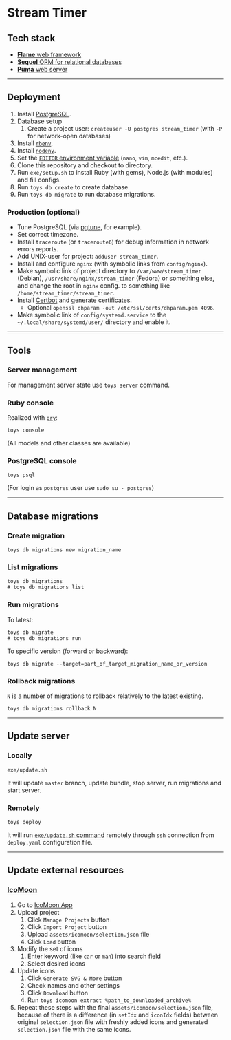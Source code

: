 # Stream Timer

## Tech stack

*   [**Flame** web framework](https://github.com/AlexWayfer/flame)
*   [**Sequel** ORM for relational databases](https://sequel.jeremyevans.net/)
*   [**Puma** web server](https://puma.io/)

-----

## Deployment

1.  Install [PostgreSQL](https://www.postgresql.org/).
2.  Database setup
    1.  Create a project user:
        `createuser -U postgres stream_timer`
        (with `-P` for network-open databases)
3.  Install [`rbenv`](https://github.com/rbenv/rbenv).
4.  Install [`nodenv`](https://github.com/nodenv/nodenv).
5.  Set the [`EDITOR` environment variable][1] (`nano`, `vim`, `mcedit`, etc.).
6.  Clone this repository and checkout to directory.
7.  Run `exe/setup.sh` to install Ruby (with gems), Node.js (with modules) and fill configs.
8.  Run `toys db create` to create database.
9.  Run `toys db migrate` to run database migrations.

[1]: https://en.wikibooks.org/wiki/Guide_to_Unix/Environment_Variables#EDITOR

### Production (optional)

*   Tune PostgreSQL (via [pgtune](https://pgtune.leopard.in.ua/), for example).
*   Set correct timezone.
*   Install `traceroute` (or `traceroute6`) for debug information in network errors reports.
*   Add UNIX-user for project: `adduser stream_timer`.
*   Install and configure `nginx` (with symbolic links from `config/nginx`).
*   Make symbolic link of project directory to `/var/www/stream_timer` (Debian),
    `/usr/share/nginx/stream_timer` (Fedora) or something  else,
    and change the root in `nginx` config.
    to something like `/home/stream_timer/stream_timer`.
*   Install [Certbot](https://certbot.eff.org/) and generate certificates.
    *   Optional `openssl dhparam -out /etc/ssl/certs/dhparam.pem 4096`.
*   Make symbolic link of `config/systemd.service` to the `~/.local/share/systemd/user/` directory
    and enable it.

-----

## Tools

### Server management

For management server state use `toys server` command.

### Ruby console

Realized with [`pry`](https://github.com/pry/pry):

```shell
toys console
```

(All models and other classes are available)

### PostgreSQL console

```shell
toys psql
```

(For login as `postgres` user use `sudo su - postgres`)

-----

## Database migrations

### Create migration

```shell
toys db migrations new migration_name
```

### List migrations

```shell
toys db migrations
# toys db migrations list
```

### Run migrations

To latest:

```shell
toys db migrate
# toys db migrations run
```

To specific version (forward or backward):

```shell
toys db migrate --target=part_of_target_migration_name_or_version
```

### Rollback migrations

`N` is a number of migrations to rollback relatively to the latest existing.

```shell
toys db migrations rollback N
```

-----

## Update server

### Locally

```shell
exe/update.sh
```

It will update `master` branch, update bundle, stop server, run migrations
and start server.

### Remotely

```shell
toys deploy
```

It will run [`exe/update.sh` command](#locally) remotely
through `ssh` connection from `deploy.yaml` configuration file.

-----

## Update external resources

### [IcoMoon](https://icomoon.io/)

1.  Go to [IcoMoon App](https://icomoon.io/app/)
2.  Upload project
    1.  Click `Manage Projects` button
    2.  Click `Import Project` button
    3.  Upload `assets/icomoon/selection.json` file
    4.  Click `Load` button
3.  Modify the set of icons
    1.  Enter keyword (like `car` or `man`) into search field
    2.  Select desired icons
4.  Update icons
    1.  Click `Generate SVG & More` button
    2.  Check names and other settings
    3.  Click `Download` button
    4.  Run `toys icomoon extract %path_to_downloaded_archive%`
5.  Repeat these steps with the final `assets/icomoon/selection.json` file,
    because of there is a difference (in `setIdx` and `iconIdx` fields) between
    original `selection.json` file with freshly added icons and
    generated `selection.json` file with the same icons.
